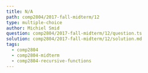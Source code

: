 ```yaml
---
title: N/A
path: comp2804/2017-fall-midterm/12
type: multiple-choice
author: Michiel Smid
question: comp2804/2017-fall-midterm/12/question.ts
solution: comp2804/2017-fall-midterm/12/solution.md
tags:
  - comp2804
  - comp2804-midterm
  - comp2804-recursive-functions
---
```

